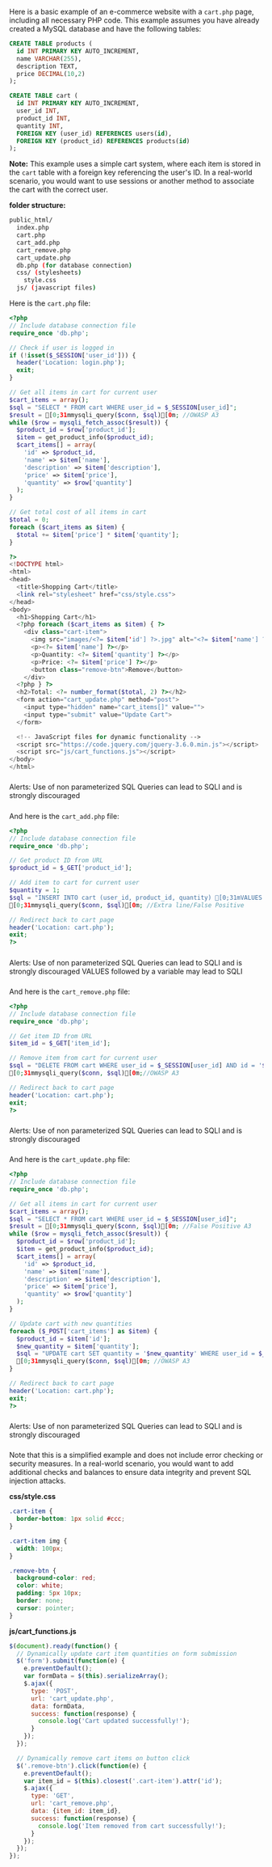 



Here is a basic example of an e-commerce website with a `cart.php` page, including all necessary PHP code. This example assumes you have already created a MySQL database and have the following tables:

```sql
CREATE TABLE products (
  id INT PRIMARY KEY AUTO_INCREMENT,
  name VARCHAR(255),
  description TEXT,
  price DECIMAL(10,2)
);

CREATE TABLE cart (
  id INT PRIMARY KEY AUTO_INCREMENT,
  user_id INT,
  product_id INT,
  quantity INT,
  FOREIGN KEY (user_id) REFERENCES users(id),
  FOREIGN KEY (product_id) REFERENCES products(id)
);
```

**Note:** This example uses a simple cart system, where each item is stored in the `cart` table with a foreign key referencing the user's ID. In a real-world scenario, you would want to use sessions or another method to associate the cart with the correct user.

**folder structure:**
```bash
public_html/
  index.php
  cart.php
  cart_add.php
  cart_remove.php
  cart_update.php
  db.php (for database connection)
  css/ (stylesheets)
    style.css
  js/ (javascript files)
```
Here is the `cart.php` file:
```php
<?php
// Include database connection file
require_once 'db.php';

// Check if user is logged in
if (!isset($_SESSION['user_id'])) {
  header('Location: login.php');
  exit;
}

// Get all items in cart for current user
$cart_items = array();
$sql = "SELECT * FROM cart WHERE user_id = $_SESSION[user_id]";
$result = [0;31mmysqli_query($conn, $sql)[0m; //OWASP A3
while ($row = mysqli_fetch_assoc($result)) {
  $product_id = $row['product_id'];
  $item = get_product_info($product_id);
  $cart_items[] = array(
    'id' => $product_id,
    'name' => $item['name'],
    'description' => $item['description'],
    'price' => $item['price'],
    'quantity' => $row['quantity']
  );
}

// Get total cost of all items in cart
$total = 0;
foreach ($cart_items as $item) {
  $total += $item['price'] * $item['quantity'];
}

?>
<!DOCTYPE html>
<html>
<head>
  <title>Shopping Cart</title>
  <link rel="stylesheet" href="css/style.css">
</head>
<body>
  <h1>Shopping Cart</h1>
  <?php foreach ($cart_items as $item) { ?>
    <div class="cart-item">
      <img src="images/<?= $item['id'] ?>.jpg" alt="<?= $item['name'] ?>">
      <p><?= $item['name'] ?></p>
      <p>Quantity: <?= $item['quantity'] ?></p>
      <p>Price: <?= $item['price'] ?></p>
      <button class="remove-btn">Remove</button>
    </div>
  <?php } ?>
  <h2>Total: <?= number_format($total, 2) ?></h2>
  <form action="cart_update.php" method="post">
    <input type="hidden" name="cart_items[]" value="">
    <input type="submit" value="Update Cart">
  </form>

  <!-- JavaScript files for dynamic functionality -->
  <script src="https://code.jquery.com/jquery-3.6.0.min.js"></script>
  <script src="js/cart_functions.js"></script>
</body>
</html>
```
#####
Alerts:
Use of non parameterized SQL Queries can lead to SQLI and is strongly discouraged
#####
And here is the `cart_add.php` file:
```php
<?php
// Include database connection file
require_once 'db.php';

// Get product ID from URL
$product_id = $_GET['product_id'];

// Add item to cart for current user
$quantity = 1;
$sql = "INSERT INTO cart (user_id, product_id, quantity) [0;31mVALUES ('$_SESSION[user_id]', '$product_id', '$quantity')[0m"; //OWASP A3
[0;31mmysqli_query($conn, $sql)[0m; //Extra line/False Positive

// Redirect back to cart page
header('Location: cart.php');
exit;
?>
```
#####
Alerts:
Use of non parameterized SQL Queries can lead to SQLI and is strongly discouraged
VALUES followed by a variable may lead to SQLI
#####
And here is the `cart_remove.php` file:
```php
<?php
// Include database connection file
require_once 'db.php';

// Get item ID from URL
$item_id = $_GET['item_id'];

// Remove item from cart for current user
$sql = "DELETE FROM cart WHERE user_id = $_SESSION[user_id] AND id = '$item_id'";
[0;31mmysqli_query($conn, $sql)[0m;//OWASP A3

// Redirect back to cart page
header('Location: cart.php');
exit;
?>
```
#####
Alerts:
Use of non parameterized SQL Queries can lead to SQLI and is strongly discouraged
#####
And here is the `cart_update.php` file:
```php
<?php
// Include database connection file
require_once 'db.php';

// Get all items in cart for current user
$cart_items = array();
$sql = "SELECT * FROM cart WHERE user_id = $_SESSION[user_id]";
$result = [0;31mmysqli_query($conn, $sql)[0m; //False Positive A3
while ($row = mysqli_fetch_assoc($result)) {
  $product_id = $row['product_id'];
  $item = get_product_info($product_id);
  $cart_items[] = array(
    'id' => $product_id,
    'name' => $item['name'],
    'description' => $item['description'],
    'price' => $item['price'],
    'quantity' => $row['quantity']
  );
}

// Update cart with new quantities
foreach ($_POST['cart_items'] as $item) {
  $product_id = $item['id'];
  $new_quantity = $item['quantity'];
  $sql = "UPDATE cart SET quantity = '$new_quantity' WHERE user_id = $_SESSION[user_id] AND product_id = '$product_id'";
  [0;31mmysqli_query($conn, $sql)[0m; //OWASP A3
}

// Redirect back to cart page
header('Location: cart.php');
exit;
?>
```
#####
Alerts:
Use of non parameterized SQL Queries can lead to SQLI and is strongly discouraged
#####
Note that this is a simplified example and does not include error checking or security measures. In a real-world scenario, you would want to add additional checks and balances to ensure data integrity and prevent SQL injection attacks.

**css/style.css**
```css
.cart-item {
  border-bottom: 1px solid #ccc;
}

.cart-item img {
  width: 100px;
}

.remove-btn {
  background-color: red;
  color: white;
  padding: 5px 10px;
  border: none;
  cursor: pointer;
}
```
**js/cart_functions.js**
```javascript
$(document).ready(function() {
  // Dynamically update cart item quantities on form submission
  $('form').submit(function(e) {
    e.preventDefault();
    var formData = $(this).serializeArray();
    $.ajax({
      type: 'POST',
      url: 'cart_update.php',
      data: formData,
      success: function(response) {
        console.log('Cart updated successfully!');
      }
    });
  });

  // Dynamically remove cart items on button click
  $('.remove-btn').click(function(e) {
    e.preventDefault();
    var item_id = $(this).closest('.cart-item').attr('id');
    $.ajax({
      type: 'GET',
      url: 'cart_remove.php',
      data: {item_id: item_id},
      success: function(response) {
        console.log('Item removed from cart successfully!');
      }
    });
  });
});
```


